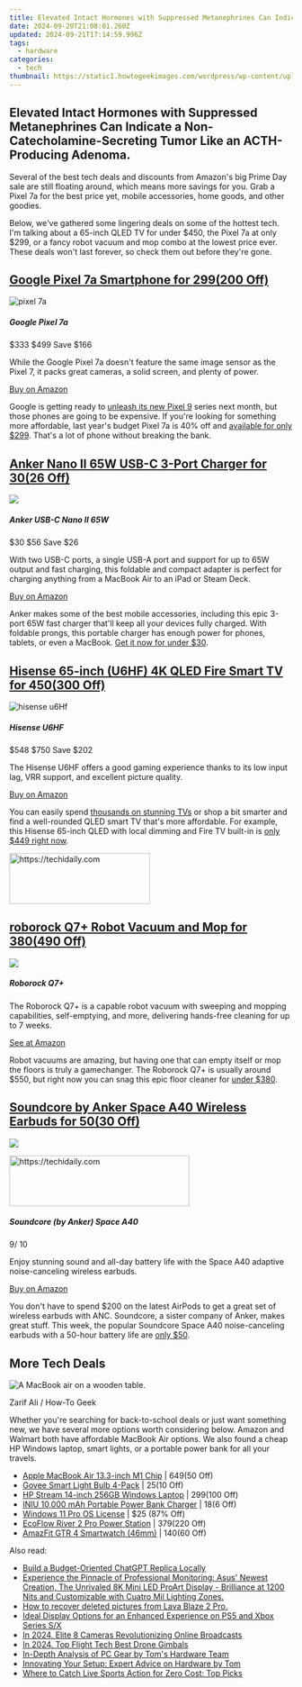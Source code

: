 ```yaml
---
title: Elevated Intact Hormones with Suppressed Metanephrines Can Indicate a Non-Catecholamine-Secreting Tumor Like an ACTH-Producing Adenoma.
date: 2024-09-20T21:08:01.260Z
updated: 2024-09-21T17:14:59.996Z
tags:
  - hardware
categories:
  - tech
thumbnail: https://static1.howtogeekimages.com/wordpress/wp-content/uploads/2024/07/htg-deals-july.png
---
```


## Elevated Intact Hormones with Suppressed Metanephrines Can Indicate a Non-Catecholamine-Secreting Tumor Like an ACTH-Producing Adenoma.

Several of the best tech deals and discounts from Amazon's big Prime Day sale are still floating around, which means more savings for you. Grab a Pixel 7a for the best price yet, mobile accessories, home goods, and other goodies.

 Below, we've gathered some lingering deals on some of the hottest tech. I'm talking about a 65-inch QLED TV for under $450, the Pixel 7a at only $299, or a fancy robot vacuum and mop combo at the lowest price ever. These deals won't last forever, so check them out before they're gone.

## [Google Pixel 7a Smartphone for $299 ($200 Off)](https://www.amazon.com/Google-Pixel-7a-Unlocked-Smartphone/dp/B0BZ9XNBRB/?th=1&tag=hotoge-20&ascsubtag=UUhtgUeUpU2004338&asc%5Frefurl=https%3A%2F%2Fwww.howtogeek.com%2Ftech-deals-pixel-7a-earbuds-qled-tvs-vacuums%2F&asc%5Fcampaign=Short-Term) 

![pixel 7a](https://static1.howtogeekimages.com/wordpress/wp-content/uploads/2023/11/pixel-7a.png) 

#####  Google Pixel 7a

$333 $499 Save $166 

While the Google Pixel 7a doesn't feature the same image sensor as the Pixel 7, it packs great cameras, a solid screen, and plenty of power. 

[Buy on Amazon](https://www.amazon.com/Google-Pixel-7a-Unlocked-Android/dp/B0BZ9XNBRB?tag=hotoge-20&ascsubtag=UUhtgUeUpU2004338&asc%5Frefurl=https%3A%2F%2Fwww.howtogeek.com%2Ftech-deals-pixel-7a-earbuds-qled-tvs-vacuums%2F&asc%5Fcampaign=Short-Term) 

 Google is getting ready to [unleash its new Pixel 9](https://ai-live-streaming.techidaily.com/new-master-amazon-live-features-pro-tips-and-future-trends-for-2024/) series next month, but those phones are going to be expensive. If you're looking for something more affordable, last year's budget Pixel 7a is 40% off and [available for only $299](https://www.amazon.com/Google-Pixel-7a-Unlocked-Smartphone/dp/B0BZ9XNBRB/?th=1&tag=hotoge-20&ascsubtag=UUhtgUeUpU2004338&asc%5Frefurl=https%3A%2F%2Fwww.howtogeek.com%2Ftech-deals-pixel-7a-earbuds-qled-tvs-vacuums%2F&asc%5Fcampaign=Short-Term). That's a lot of phone without breaking the bank.

## [Anker Nano II 65W USB-C 3-Port Charger for $30 ($26 Off)](https://www.amazon.com/Anker-Charger-Compact-Foldable-MacBook/dp/B09C5RG6KV?th=1&tag=hotoge-20&ascsubtag=UUhtgUeUpU2004338&asc%5Frefurl=https%3A%2F%2Fwww.howtogeek.com%2Ftech-deals-pixel-7a-earbuds-qled-tvs-vacuums%2F&asc%5Fcampaign=Short-Term) 

![](https://static1.howtogeekimages.com/wordpress/wp-content/uploads/2023/06/31ag4ctmmfl-_sl500_.jpg) 

#####  Anker USB-C Nano II 65W

$30 $56 Save $26 

With two USB-C ports, a single USB-A port and support for up to 65W output and fast charging, this foldable and compact adapter is perfect for charging anything from a MacBook Air to an iPad or Steam Deck.

[Buy on Amazon](https://www.amazon.com/Anker-Charger-Compact-Foldable-MacBook/dp/B09C5RG6KV/?tag=hotoge-20&ascsubtag=UUhtgUeUpU2004338&asc%5Frefurl=https%3A%2F%2Fwww.howtogeek.com%2Ftech-deals-pixel-7a-earbuds-qled-tvs-vacuums%2F&asc%5Fcampaign=Short-Term) 

 Anker makes some of the best mobile accessories, including this epic 3-port 65W fast charger that'll keep all your devices fully charged. With foldable prongs, this portable charger has enough power for phones, tablets, or even a MacBook. [Get it now for under $30](https://www.amazon.com/Anker-Charger-Compact-Foldable-MacBook/dp/B09C5RG6KV?th=1&tag=hotoge-20&ascsubtag=UUhtgUeUpU2004338&asc%5Frefurl=https%3A%2F%2Fwww.howtogeek.com%2Ftech-deals-pixel-7a-earbuds-qled-tvs-vacuums%2F&asc%5Fcampaign=Short-Term).

## [Hisense 65-inch (U6HF) 4K QLED Fire Smart TV for $450 ($300 Off)](https://www.amazon.com/dp/B0CHJ87V95?th=1&tag=hotoge-20&ascsubtag=UUhtgUeUpU2004338&asc%5Frefurl=https%3A%2F%2Fwww.howtogeek.com%2Ftech-deals-pixel-7a-earbuds-qled-tvs-vacuums%2F&asc%5Fcampaign=Short-Term) 

![hisense u6Hf](https://static1.howtogeekimages.com/wordpress/wp-content/uploads/2024/07/hisense-u6hf.png) 

#####  Hisense U6HF

$548 $750 Save $202 

The Hisense U6HF offers a good gaming experience thanks to its low input lag, VRR support, and excellent picture quality.

[Buy on Amazon](https://www.amazon.com/dp/B0CHJ87V95?tag=hotoge-20&ascsubtag=UUhtgUeUpU2004338&asc%5Frefurl=https%3A%2F%2Fwww.howtogeek.com%2Ftech-deals-pixel-7a-earbuds-qled-tvs-vacuums%2F&asc%5Fcampaign=Short-Term) 

 You can easily spend [thousands on stunning TVs](https://smart-video-creator.techidaily.com/jaycut-for-beginners-learn-how-to-edit-videos-online-for-free/) or shop a bit smarter and find a well-rounded QLED smart TV that's more affordable. For example, this Hisense 65-inch QLED with local dimming and Fire TV built-in is [only $449 right now](https://www.amazon.com/dp/B0CHJ87V95?th=1&tag=hotoge-20&ascsubtag=UUhtgUeUpU2004338&asc%5Frefurl=https%3A%2F%2Fwww.howtogeek.com%2Ftech-deals-pixel-7a-earbuds-qled-tvs-vacuums%2F&asc%5Fcampaign=Short-Term).

<!-- affiliate ads begin -->
<a href="https://aligracehair.sjv.io/c/5597632/2135368/19272" target="_top" id="2135368">
  <img src="//a.impactradius-go.com/display-ad/19272-2135368" border="0" alt="https://techidaily.com" width="250" height="90"/>
</a>
<img height="0" width="0" src="https://aligracehair.sjv.io/i/5597632/2135368/19272" style="position:absolute;visibility:hidden;" border="0" />
<!-- affiliate ads end -->

## [roborock Q7+ Robot Vacuum and Mop for $380 ($490 Off)](https://www.amazon.com/roborock-Auto-Empty-Hands-Free-Cleaning-APP-Controlled/dp/B09NNFNWZ9?th=1&tag=hotoge-20&ascsubtag=UUhtgUeUpU2004338&asc%5Frefurl=https%3A%2F%2Fwww.howtogeek.com%2Ftech-deals-pixel-7a-earbuds-qled-tvs-vacuums%2F&asc%5Fcampaign=Short-Term) 

![](https://static1.howtogeekimages.com/wordpress/wp-content/uploads/2023/06/roborock-q7-buy-box.jpg) 

#####  Roborock Q7+

The Roborock Q7+ is a capable robot vacuum with sweeping and mopping capabilities, self-emptying, and more, delivering hands-free cleaning for up to 7 weeks. 

[See at Amazon](https://ios-unlock.techidaily.com/a-comprehensive-guide-to-apple-iphone-7-plus-blacklist-removal-tips-and-tools-by-drfone-ios/) 

 Robot vacuums are amazing, but having one that can empty itself or mop the floors is truly a gamechanger. The Roborock Q7+ is usually around $550, but right now you can snag this epic floor cleaner for [under $380](https://www.amazon.com/roborock-Auto-Empty-Hands-Free-Cleaning-APP-Controlled/dp/B09NNFNWZ9?th=1&tag=hotoge-20&ascsubtag=UUhtgUeUpU2004338&asc%5Frefurl=https%3A%2F%2Fwww.howtogeek.com%2Ftech-deals-pixel-7a-earbuds-qled-tvs-vacuums%2F&asc%5Fcampaign=Short-Term).

## [Soundcore by Anker Space A40 Wireless Earbuds for $50 ($30 Off)](https://www.amazon.com/dp/B0B1LVC5VZ?th=1&tag=hotoge-20&ascsubtag=UUhtgUeUpU2004338&asc%5Frefurl=https%3A%2F%2Fwww.howtogeek.com%2Ftech-deals-pixel-7a-earbuds-qled-tvs-vacuums%2F&asc%5Fcampaign=Short-Term) 

![](https://static1.howtogeekimages.com/wordpress/wp-content/uploads/2023/08/30e5f2be.jpg) 

<!-- affiliate ads begin -->
<a href="https://aligracehair.sjv.io/c/5597632/2135371/19272" target="_top" id="2135371">
  <img src="//a.impactradius-go.com/display-ad/19272-2135371" border="0" alt="https://techidaily.com" width="320" height="90"/>
</a>
<img height="0" width="0" src="https://aligracehair.sjv.io/i/5597632/2135371/19272" style="position:absolute;visibility:hidden;" border="0" />
<!-- affiliate ads end -->

#####  Soundcore (by Anker) Space A40

9/ 10 

Enjoy stunning sound and all-day battery life with the Space A40 adaptive noise-canceling wireless earbuds. 

[Buy on Amazon](https://www.amazon.com/dp/B0B1LVC5VZ?th=1&tag=hotoge-20&ascsubtag=UUhtgUeUpU2004338&asc%5Frefurl=https%3A%2F%2Fwww.howtogeek.com%2Ftech-deals-pixel-7a-earbuds-qled-tvs-vacuums%2F&asc%5Fcampaign=Short-Term) 

 You don't have to spend $200 on the latest AirPods to get a great set of wireless earbuds with ANC. Soundcore, a sister company of Anker, makes great stuff. This week, the popular Soundcore Space A40 noise-canceling earbuds with a 50-hour battery life are [only $50](https://www.amazon.com/dp/B0B1LVC5VZ?th=1&tag=hotoge-20&ascsubtag=UUhtgUeUpU2004338&asc%5Frefurl=https%3A%2F%2Fwww.howtogeek.com%2Ftech-deals-pixel-7a-earbuds-qled-tvs-vacuums%2F&asc%5Fcampaign=Short-Term).

##  More Tech Deals

![A MacBook air on a wooden table.](https://static1.howtogeekimages.com/wordpress/wp-content/uploads/2024/04/a-macbook-air-under-a-wooden-table.jpg) 

Zarif Ali / How-To Geek

 Whether you're searching for back-to-school deals or just want something new, we have several more options worth considering below. Amazon and Walmart both have affordable MacBook Air options. We also found a cheap HP Windows laptop, smart lights, or a portable power bank for all your travels. 

* [Apple MacBook Air 13.3-inch M1 Chip](https://www.walmart.com/ip/Apple-MacBook-Air-13-3-inch-Laptop-Space-Gray-M1-Chip-8GB-RAM-256GB-storage/609040889) | $649 ($50 Off)
* [Govee Smart Light Bulb 4-Pack](https://www.amazon.com/Govee-Changing-Dynamic-Bluetooth-Assistant/dp/B09B7NQT2K/?th=1&tag=hotoge-20&ascsubtag=UUhtgUeUpU2004338&asc%5Frefurl=https%3A%2F%2Fwww.howtogeek.com%2Ftech-deals-pixel-7a-earbuds-qled-tvs-vacuums%2F&asc%5Fcampaign=Short-Term) | $25 ($10 Off)
* [HP Stream 14-inch 256GB Windows Laptop](https://www.amazon.com/HP-Stream-BrightView-N4120-Graphics/dp/B0D3GWGB66?th=1&tag=hotoge-20&ascsubtag=UUhtgUeUpU2004338&asc%5Frefurl=https%3A%2F%2Fwww.howtogeek.com%2Ftech-deals-pixel-7a-earbuds-qled-tvs-vacuums%2F&asc%5Fcampaign=Short-Term) | $299 ($100 Off)
* [INIU 10,000 mAh Portable Power Bank Charger](https://www.amazon.com/INIU-High-Speed-Flashlight-Powerbank-Compatible/dp/B07CZDXDG8?th=1&tag=hotoge-20&ascsubtag=UUhtgUeUpU2004338&asc%5Frefurl=https%3A%2F%2Fwww.howtogeek.com%2Ftech-deals-pixel-7a-earbuds-qled-tvs-vacuums%2F&asc%5Fcampaign=Short-Term) | $18 ($6 Off)
* [Windows 11 Pro OS License](https://extra-guidance.techidaily.com/in-2024-shh-9-secrets-of-simple-stock-editing/) | $25 (87% Off)
* [EcoFlow River 2 Pro Power Station](https://www.amazon.com/EF-ECOFLOW-Portable-Charging-Generator/dp/B0BVLPGS79?th=1&tag=hotoge-20&ascsubtag=UUhtgUeUpU2004338&asc%5Frefurl=https%3A%2F%2Fwww.howtogeek.com%2Ftech-deals-pixel-7a-earbuds-qled-tvs-vacuums%2F&asc%5Fcampaign=Short-Term) | $379 ($220 Off)
* [AmazFit GTR 4 Smartwatch (46mm)](https://www.amazon.com/Amazfit-Android-Dual-Band-Bluetooth-Battery/dp/B0B8YVXYYS?th=1&tag=hotoge-20&ascsubtag=UUhtgUeUpU2004338&asc%5Frefurl=https%3A%2F%2Fwww.howtogeek.com%2Ftech-deals-pixel-7a-earbuds-qled-tvs-vacuums%2F&asc%5Fcampaign=Short-Term) | $140 ($60 Off)

<ins class="adsbygoogle"
     style="display:block"
     data-ad-format="autorelaxed"
     data-ad-client="ca-pub-7571918770474297"
     data-ad-slot="1223367746"></ins>

<ins class="adsbygoogle"
     style="display:block"
     data-ad-client="ca-pub-7571918770474297"
     data-ad-slot="8358498916"
     data-ad-format="auto"
     data-full-width-responsive="true"></ins>

<span class="atpl-alsoreadstyle">Also read:</span>
<div><ul>
<li><a href="https://tech-revival.techidaily.com/build-a-budget-oriented-chatgpt-replica-locally/"><u>Build a Budget-Oriented ChatGPT Replica Locally</u></a></li>
<li><a href="https://hardware-reviews.techidaily.com/experience-the-pinnacle-of-professional-monitoring-asus-newest-creation-the-unrivaled-8k-mini-led-proart-display-brilliance-at-1200-nits-and-customizable-wi51/"><u>Experience the Pinnacle of Professional Monitoring: Asus' Newest Creation, The Unrivaled 8K Mini LED ProArt Display - Brilliance at 1200 Nits and Customizable with Cuatro Mil Lighting Zones.</u></a></li>
<li><a href="https://blog-min.techidaily.com/how-to-recover-deleted-pictures-from-lava-blaze-2-pro-by-fonelab-android-recover-pictures/"><u>How to recover deleted pictures from Lava Blaze 2 Pro.</u></a></li>
<li><a href="https://hardware-reviews.techidaily.com/ideal-display-options-for-an-enhanced-experience-on-ps5-and-xbox-series-sx/"><u>Ideal Display Options for an Enhanced Experience on PS5 and Xbox Series S/X</u></a></li>
<li><a href="https://fox-friendly.techidaily.com/in-2024-elite-8-cameras-revolutionizing-online-broadcasts/"><u>In 2024, Elite 8 Cameras Revolutionizing Online Broadcasts</u></a></li>
<li><a href="https://fox-info.techidaily.com/in-2024-top-flight-tech-best-drone-gimbals/"><u>In 2024, Top Flight Tech Best Drone Gimbals</u></a></li>
<li><a href="https://hardware-reviews.techidaily.com/in-depth-analysis-of-pc-gear-by-toms-hardware-team/"><u>In-Depth Analysis of PC Gear by Tom's Hardware Team</u></a></li>
<li><a href="https://hardware-reviews.techidaily.com/innovating-your-setup-expert-advice-on-hardware-by-tom/"><u>Innovating Your Setup: Expert Advice on Hardware by Tom</u></a></li>
<li><a href="https://techno-recovery.techidaily.com/where-to-catch-live-sports-action-for-zero-cost-top-picks/"><u>Where to Catch Live Sports Action for Zero Cost: Top Picks</u></a></li>
</ul></div>

